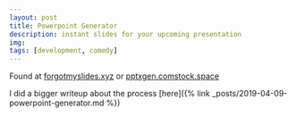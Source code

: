 ```yaml
---
layout: post
title: Powerpoint Generator
description: instant slides for your upcoming presentation
img: 
tags: [development, comedy]
---
```

Found at [forgotmyslides.xyz](https://forgotmyslides.xyz/) or [pptxgen.comstock.space](https://pptxgen.comstock.space/)

I did a bigger writeup about the process [here]({% link _posts/2019-04-09-powerpoint-generator.md %}) 